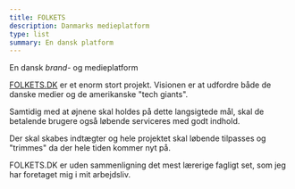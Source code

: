 ```yaml
---
title: FOLKETS
description: Danmarks medieplatform
type: list
summary: En dansk platform
---
```


En dansk _brand-_ og medieplatform

[FOLKETS.DK](https://www.folkets.dk) er et enorm stort projekt. Visionen er at udfordre både de danske medier og de amerikanske "tech giants".

Samtidig med at øjnene skal holdes på dette langsigtede mål, skal de betalende brugere også løbende serviceres med godt indhold.

Der skal skabes indtægter og hele projektet skal løbende tilpasses og "trimmes" da der hele tiden kommer nyt på.

FOLKETS.DK er uden sammenligning det mest lærerige fagligt set, som jeg har foretaget mig i mit arbejdsliv.
